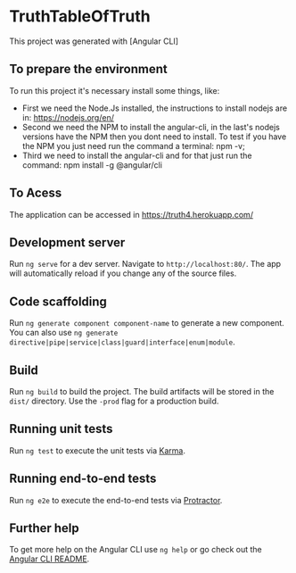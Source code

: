 # TruthTableOfTruth

This project was generated with [Angular CLI]

## To prepare the environment

To run this project it's necessary install some things, like:

- First we need the Node.Js installed, the instructions to install nodejs are in: https://nodejs.org/en/
- Second we need the NPM to install the angular-cli, in the last's nodejs versions have the NPM then you dont need to install. To test if you have the NPM you just need run the command a terminal: npm -v;
- Third we need to install the angular-cli and for that just run the command: npm install -g @angular/cli

## To Acess

The application can be accessed in https://truth4.herokuapp.com/

## Development server

Run `ng serve` for a dev server. Navigate to `http://localhost:80/`. The app will automatically reload if you change any of the source files.

## Code scaffolding

Run `ng generate component component-name` to generate a new component. You can also use `ng generate directive|pipe|service|class|guard|interface|enum|module`.

## Build

Run `ng build` to build the project. The build artifacts will be stored in the `dist/` directory. Use the `-prod` flag for a production build.

## Running unit tests

Run `ng test` to execute the unit tests via [Karma](https://karma-runner.github.io).

## Running end-to-end tests

Run `ng e2e` to execute the end-to-end tests via [Protractor](http://www.protractortest.org/).

## Further help

To get more help on the Angular CLI use `ng help` or go check out the [Angular CLI README](https://github.com/angular/angular-cli/blob/master/README.md).

